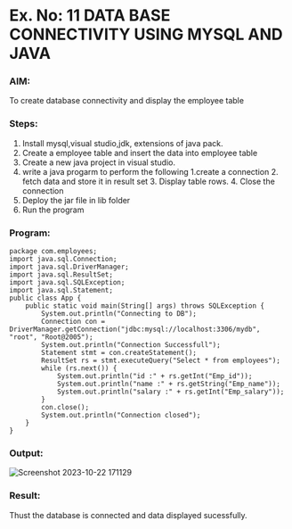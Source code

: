 # Ex. No: 11 DATA BASE CONNECTIVITY USING  MYSQL AND JAVA
### AIM: 
To create database connectivity and display the employee table 

### Steps:
1. Install mysql,visual studio,jdk, extensions of java pack.
2. Create a employee table and insert the data into employee table  
3. Create a new java project in visual studio.
4. write a java progarm to perform the following 1.create a connection 2. fetch data and store it in result set 3. Display table rows. 4. Close the connection
5. Deploy the jar file in lib folder 
6. Run the program

### Program:
```
package com.employees;
import java.sql.Connection;
import java.sql.DriverManager;
import java.sql.ResultSet;
import java.sql.SQLException;
import java.sql.Statement;
public class App {
	public static void main(String[] args) throws SQLException {
		System.out.println("Connecting to DB");
		Connection con = DriverManager.getConnection("jdbc:mysql://localhost:3306/mydb", "root", "Root@2005");
		System.out.println("Connection Successfull");
		Statement stmt = con.createStatement();
		ResultSet rs = stmt.executeQuery("Select * from employees");
		while (rs.next()) {
			System.out.println("id :" + rs.getInt("Emp_id"));
			System.out.println("name :" + rs.getString("Emp_name"));
			System.out.println("salary :" + rs.getInt("Emp_salary"));
		}
		con.close();
		System.out.println("Connection closed");
	}
}
```
### Output:
![Screenshot 2023-10-22 171129](https://github.com/Lakshmipriya2005/DBMS/assets/115525361/8ff7f7ea-9d1d-436b-b183-5536d74a6a18)

### Result:
Thust the database is connected and data displayed sucessfully.
